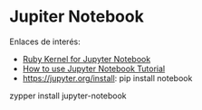 
# Jupiter Notebook

Enlaces de interés:
* [Ruby Kernel for Jupyter Notebook](https://medium.com/recursivelabs/ruby-kernel-for-jupyter-notebook-5ecdecd31af3)
* [How to use Jupyter Notebook Tutorial](https://www.datacamp.com/tutorial/tutorial-jupyter-notebook)
* https://jupyter.org/install: pip install notebook


zypper install jupyter-notebook
